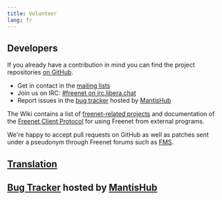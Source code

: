 ```yaml
---
title: Volunteer
lang: fr
---
```


## Developers

If you already have a contribution in mind you can find the project repositories
[on GitHub](https://github.com/freenet/).

- Get in contact in the [mailing lists](help.html#mailing-lists)
- Join us on IRC: [#freenet on irc.libera.chat](help.html#chat-with-us)
- Report issues in the [bug tracker](https://freenet.mantishub.io/) hosted by [MantisHub](https://www.mantishub.com)

The Wiki contains a list of 
[freenet-related projects](https://wiki.freenetproject.org/Projects) 
and documentation of the 
[Freenet Client Protocol](https://wiki.freenetproject.org/FCPv2)
for using Freenet from external programs.

We're happy to accept pull requests on GitHub as well as patches sent under a
pseudonym through Freenet forums such as [FMS](http://freesocial.draketo.de/fms_en.html).

## [Translation](https://wiki.freenetproject.org/Translation)

## [Bug Tracker](https://freenet.mantishub.io/) hosted by [MantisHub](https://www.mantishub.com)

